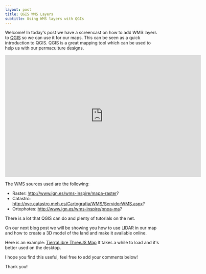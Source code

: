 ```yaml
---
layout: post
title: QGIS WMS Layers
subtitle: Using WMS layers with QGIs
---
```

Welcome!
In today's post we have a screencast on how to add WMS layers to [QGIS](https://www.qgis.org) so we can use it for our maps. This can be seen as a quick introduction to QGIS.
QGIS is a great mapping tool which can be used to help us with our permaculture designs.

<iframe src="https://player.vimeo.com/video/178970000" width="640" height="400" frameborder="0" webkitallowfullscreen mozallowfullscreen allowfullscreen></iframe>


The WMS sources used are the following:  
- Raster: http://www.ign.es/wms-inspire/mapa-raster?  
- Catastro: http://ovc.catastro.meh.es/Cartografia/WMS/ServidorWMS.aspx?  
- Ortophotes: http://www.ign.es/wms-inspire/pnoa-ma?  

There is a lot that QGIS can do and plenty of tutorials on the net.

On our next blog post we will be showing you how to use LIDAR in our map and how to create a 3D model of the land and make it available online.

Here is an example: [TierraLibre ThreeJS Map](https://tierralibre.github.io/threejs/tierralibre.html) It takes a while to load and it's better used on the desktop.

I hope you find this useful, feel free to add your comments below!

Thank you!



